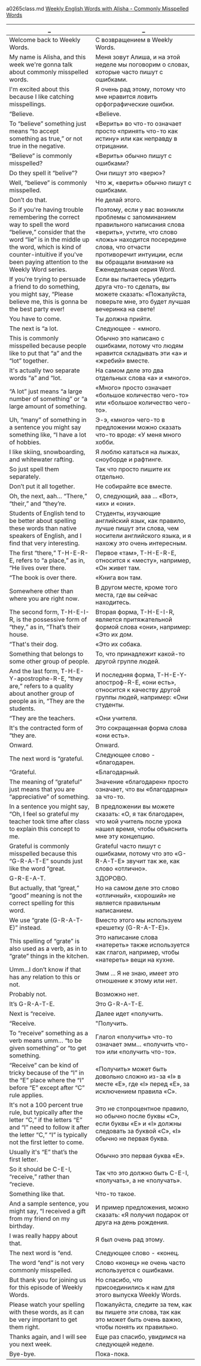 a0265class.md
[Weekly English Words with Alisha - Commonly Misspelled Words
](https://www.youtube.com/watch?v=2o2PycoibhQ)





_|_
--|--
Welcome back to Weekly Words.|С возвращением в Weekly Words.
My name is Alisha, and this week we're gonna talk about commonly misspelled words.|Меня зовут Алиша, и на этой неделе мы поговорим о словах, которые часто пишут с ошибками.
I'm excited about this because I like catching misspellings.|Я очень рад этому, потому что мне нравится ловить орфографические ошибки.
“Believe.|«Believe.
To “believe” something just means “to accept something as true,” or not true in the negative.|«Верить» во что-то означает просто «принять что-то как истину» или как неправду в отрицании.
“Believe” is commonly misspelled?|«Верить» обычно пишут с ошибками?
Do they spell it “belive”?|Они пишут это «верю»?
Well, “believe” is commonly misspelled.|Что ж, «верить» обычно пишут с ошибками.
Don’t do that.|Не делай этого.
So if you're having trouble remembering the correct way to spell the word “believe,” consider that the word “lie” is in the middle up the word, which is kind of counter-intuitive if you've been paying attention to the Weekly Word series.|Поэтому, если у вас возникли проблемы с запоминанием правильного написания слова «верить», учтите, что слово «ложь» находится посередине слова, что отчасти противоречит интуиции, если вы обращали внимание на Еженедельная серия Word.
If you're trying to persuade a friend to do something, you might say, “Please believe me, this is gonna be the best party ever!|Если вы пытаетесь убедить друга что-то сделать, вы можете сказать: «Пожалуйста, поверьте мне, это будет лучшая вечеринка на свете!
You have to come.|Ты должна прийти.
The next is “a lot.|Следующее - «много.
This is commonly misspelled because people like to put that “a” and the “lot” together.|Обычно это написано с ошибками, потому что людям нравится складывать эти «а» и «жребий» вместе.
It's actually two separate words “a” and “lot.|На самом деле это два отдельных слова «а» и «много».
“A lot” just means “a large number of something” or “a large amount of something.|«Много» просто означает «большое количество чего-то» или «большое количество чего-то».
Uh, “many” of something in a sentence you might say something like, “I have a lot of hobbies.|Э-э, «много» чего-то в предложении можно сказать что-то вроде: «У меня много хобби.
I like skiing, snowboarding, and whitewater rafting.|Я люблю кататься на лыжах, сноуборде и рафтинге.
So just spell them separately.|Так что просто пишите их отдельно.
Don’t put it all together.|Не собирайте все вместе.
Oh, the next, aah… “There,” “their,” and “they’re.|О, следующий, ааа ... «Вот», «их» и «они».
Students of English tend to be better about spelling these words than native speakers of English, and I find that very interesting.|Студенты, изучающие английский язык, как правило, лучше пишут эти слова, чем носители английского языка, и я нахожу это очень интересным.
The first “there,” T-H-E-R-E, refers to “a place,” as in, “He lives over there.|Первое «там», T-H-E-R-E, относится к «месту», например, «Он живет там.
“The book is over there.|«Книга вон там.
Somewhere other than where you are right now.|В другом месте, кроме того места, где вы сейчас находитесь.
The second form, T-H-E-I-R, is the possessive form of “they,” as in, “That’s their house.|Вторая форма, T-H-E-I-R, является притяжательной формой слова «они», например: «Это их дом.
“That's their dog.|«Это их собака.
Something that belongs to some other group of people.|То, что принадлежит какой-то другой группе людей.
And the last form, T-H-E-Y-apostrophe-R-E, “they are,” refers to a quality about another group of people as in, “They are the students.|И последняя форма, T-H-E-Y-апостроф-R-E, «они есть», относится к качеству другой группы людей, например: «Они студенты.
“They are the teachers.|«Они учителя.
It's the contracted form of “they are.|Это сокращенная форма слова «они есть».
Onward.|Onward.
The next word is “grateful.|Следующее слово - «благодарен.
“Grateful.|«Благодарный.
The meaning of “grateful” just means that you are “appreciative” of something.|Значение «благодарен» просто означает, что вы «благодарны» за что-то.
In a sentence you might say, “Oh, I feel so grateful my teacher took time after class to explain this concept to me.|В предложении вы можете сказать: «О, я так благодарен, что мой учитель после урока нашел время, чтобы объяснить мне эту концепцию.
Grateful is commonly misspelled because this “G-R-A-T-E” sounds just like the word “great.|Grateful часто пишут с ошибками, потому что это «G-R-A-T-E» звучит так же, как слово «отлично».
G-R-E-A-T.|ЗДОРОВО.
But actually, that “great,” “good” meaning is not the correct spelling for this word.|Но на самом деле это слово «отличный», «хороший» не является правильным написанием.
We use “grate (G-R-A-T-E)” instead.|Вместо этого мы используем «решетку (G-R-A-T-E)».
This spelling of “grate” is also used as a verb, as in to “grate” things in the kitchen.|Это написание слова «натереть» также используется как глагол, например, чтобы «натереть» вещи на кухне.
Umm...I don’t know if that has any relation to this or not.|Эмм ... Я не знаю, имеет это отношение к этому или нет.
Probably not.|Возможно нет.
It’s G-R-A-T-E.|Это G-R-A-T-E.
Next is “receive.|Далее идет «получить.
“Receive.|"Получить.
To “receive” something as a verb means umm… “to be given something” or “to get something.|Глагол «получить» что-то означает эмм… «получить что-то» или «получить что-то».
“Receive” can be kind of tricky because of the “I” in the “E” place where the “I” before “E” except after “C” rule applies.|«Получить» может быть довольно сложно из-за «I» в месте «E», где «I» перед «E», за исключением правила «C».
It's not a 100 percent true rule, but typically after the letter “C,” if the letters “E” and “I” need to follow it after the letter “C,” “I” is typically not the first letter to come.|Это не стопроцентное правило, но обычно после буквы «C», если буквы «E» и «I» должны следовать за буквой «C», «I» обычно не первая буква.
Usually it's “E” that’s the first letter.|Обычно это первая буква «Е».
So it should be C-E-I, “receive,” rather than “recieve.|Так что это должно быть C-E-I, «получать», а не «получать».
Something like that.|Что-то такое.
And a sample sentence, you might say, “I received a gift from my friend on my birthday.|И пример предложения, можно сказать: «Я получил подарок от друга на день рождения.
I was really happy about that.|Я был очень рад этому.
The next word is “end.|Следующее слово - «конец.
The word “end” is not very commonly misspelled.|Слово «конец» не очень часто используется с ошибками.
But thank you for joining us for this episode of Weekly Words.|Но спасибо, что присоединились к нам для этого выпуска Weekly Words.
Please watch your spelling with these words, as it can be very important to get them right.|Пожалуйста, следите за тем, как вы пишете эти слова, так как это может быть очень важно, чтобы понять их правильно.
Thanks again, and I will see you next week.|Еще раз спасибо, увидимся на следующей неделе.
Bye-bye.|Пока-пока.

